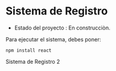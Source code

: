 <h1> Sistema de Registro </h1>

- Estado del proyecto : En construcciòn.

Para ejecutar el sistema, debes poner:

```npm install react```

Sistema de Registro 2
